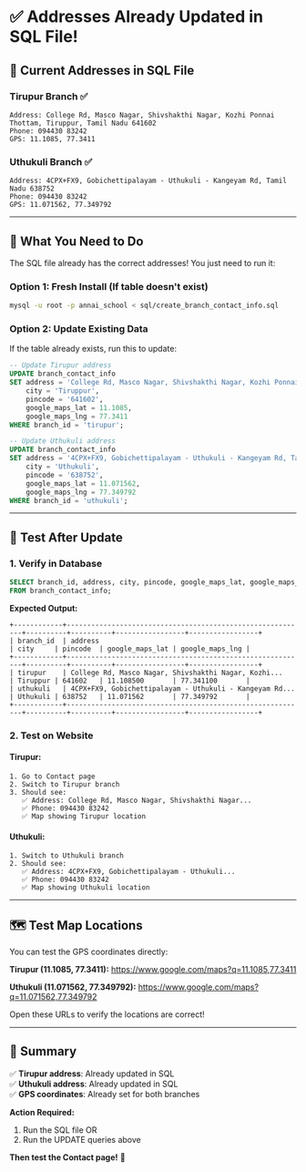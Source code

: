 # ✅ Addresses Already Updated in SQL File!

## 📍 **Current Addresses in SQL File**

### **Tirupur Branch** ✅
```
Address: College Rd, Masco Nagar, Shivshakthi Nagar, Kozhi Ponnai Thottam, Tiruppur, Tamil Nadu 641602
Phone: 094430 83242
GPS: 11.1085, 77.3411
```

### **Uthukuli Branch** ✅
```
Address: 4CPX+FX9, Gobichettipalayam - Uthukuli - Kangeyam Rd, Tamil Nadu 638752
Phone: 094430 83242
GPS: 11.071562, 77.349792
```

---

## 🚀 **What You Need to Do**

The SQL file already has the correct addresses! You just need to run it:

### **Option 1: Fresh Install (If table doesn't exist)**
```bash
mysql -u root -p annai_school < sql/create_branch_contact_info.sql
```

### **Option 2: Update Existing Data**
If the table already exists, run this to update:

```sql
-- Update Tirupur address
UPDATE branch_contact_info 
SET address = 'College Rd, Masco Nagar, Shivshakthi Nagar, Kozhi Ponnai Thottam, Tiruppur, Tamil Nadu 641602',
    city = 'Tiruppur',
    pincode = '641602',
    google_maps_lat = 11.1085,
    google_maps_lng = 77.3411
WHERE branch_id = 'tirupur';

-- Update Uthukuli address
UPDATE branch_contact_info 
SET address = '4CPX+FX9, Gobichettipalayam - Uthukuli - Kangeyam Rd, Tamil Nadu 638752',
    city = 'Uthukuli',
    pincode = '638752',
    google_maps_lat = 11.071562,
    google_maps_lng = 77.349792
WHERE branch_id = 'uthukuli';
```

---

## 🧪 **Test After Update**

### **1. Verify in Database**
```sql
SELECT branch_id, address, city, pincode, google_maps_lat, google_maps_lng 
FROM branch_contact_info;
```

**Expected Output:**
```
+------------+-----------------------------------------------------------+----------+----------+-----------------+-----------------+
| branch_id  | address                                                   | city     | pincode  | google_maps_lat | google_maps_lng |
+------------+-----------------------------------------------------------+----------+----------+-----------------+-----------------+
| tirupur    | College Rd, Masco Nagar, Shivshakthi Nagar, Kozhi...     | Tiruppur | 641602   | 11.108500       | 77.341100       |
| uthukuli   | 4CPX+FX9, Gobichettipalayam - Uthukuli - Kangeyam Rd...  | Uthukuli | 638752   | 11.071562       | 77.349792       |
+------------+-----------------------------------------------------------+----------+----------+-----------------+-----------------+
```

### **2. Test on Website**

#### **Tirupur:**
```
1. Go to Contact page
2. Switch to Tirupur branch
3. Should see:
   ✅ Address: College Rd, Masco Nagar, Shivshakthi Nagar...
   ✅ Phone: 094430 83242
   ✅ Map showing Tirupur location
```

#### **Uthukuli:**
```
1. Switch to Uthukuli branch
2. Should see:
   ✅ Address: 4CPX+FX9, Gobichettipalayam - Uthukuli...
   ✅ Phone: 094430 83242
   ✅ Map showing Uthukuli location
```

---

## 🗺️ **Test Map Locations**

You can test the GPS coordinates directly:

**Tirupur (11.1085, 77.3411):**
https://www.google.com/maps?q=11.1085,77.3411

**Uthukuli (11.071562, 77.349792):**
https://www.google.com/maps?q=11.071562,77.349792

Open these URLs to verify the locations are correct!

---

## 📝 **Summary**

✅ **Tirupur address**: Already updated in SQL  
✅ **Uthukuli address**: Already updated in SQL  
✅ **GPS coordinates**: Already set for both branches  

**Action Required:**
1. Run the SQL file OR
2. Run the UPDATE queries above

**Then test the Contact page!** 🚀
